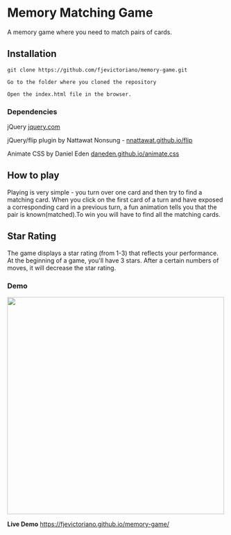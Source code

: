 
# Memory Matching Game

A memory game where you need to match pairs of cards.

## Installation

```
git clone https://github.com/fjevictoriano/memory-game.git

Go to the folder where you cloned the repository

Open the index.html file in the browser.
```

### Dependencies


jQuery [jquery.com](https://jquery.com)

jQuery/flip plugin by Nattawat Nonsung - [nnattawat.github.io/flip](http://nnattawat.github.io/flip/)

Animate CSS by Daniel Eden [daneden.github.io/animate.css](https://daneden.github.io/animate.css/)

## How to play

Playing is very simple - you turn over one card and then try to find a matching card.
When you click on the first card of a turn and have exposed a corresponding card in a previous turn, a fun animation tells you that the pair is known(matched).To win you will have to find all the matching cards.

## Star Rating

The game displays a star rating (from 1-3) that reflects your performance. At the beginning of a game, you'll have 3 stars. After a certain numbers of  moves, it will decrease the star rating.

### Demo

<img src="https://raw.githubusercontent.com/fjevictoriano/memory-game/master/memory-game.png" width="500" height="500">

**Live Demo** https://fjevictoriano.github.io/memory-game/
